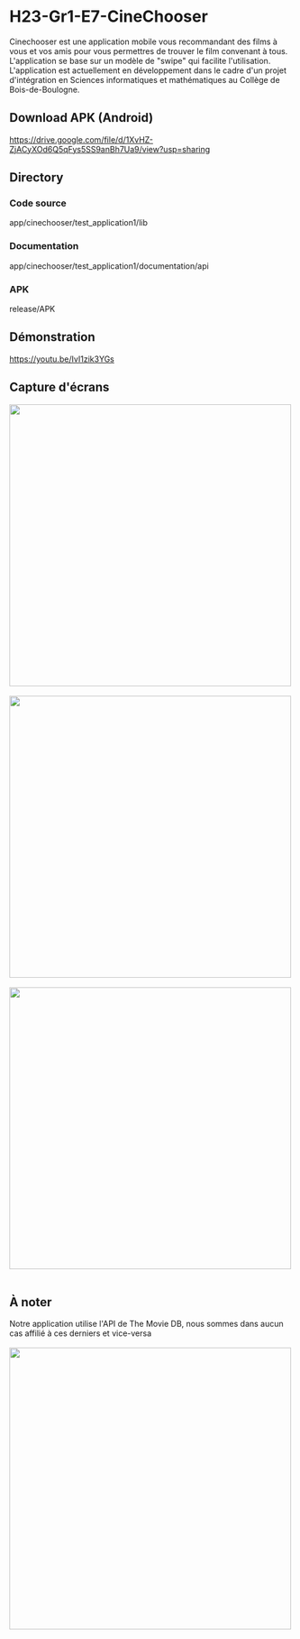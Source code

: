 # H23-Gr1-E7-CineChooser

Cinechooser est une application mobile vous recommandant des films à vous et vos amis pour vous permettres de trouver le film convenant à tous. L'application se base sur un modèle de "swipe" qui facilite l'utilisation. L'application est actuellement en développement dans le cadre d'un projet d'intégration en Sciences informatiques et mathématiques au Collège de Bois-de-Boulogne.

## Download APK (Android)
https://drive.google.com/file/d/1XvHZ-ZjACyXOd6Q5qFys5SS9anBh7Ua9/view?usp=sharing

## Directory
### Code source
app/cinechooser/test_application1/lib
### Documentation
app/cinechooser/test_application1/documentation/api
### APK
release/APK

## Démonstration
https://youtu.be/IvI1zik3YGs

## Capture d'écrans

<img src="https://github.com/Brokeena/H23-Gr1-E7-CineChooser/assets/62453047/7290a652-6633-4b5a-8d45-d545464bd9ea" width="500"><br />
<br />
<img src="https://github.com/Brokeena/H23-Gr1-E7-CineChooser/assets/62453047/949a5b57-19b5-4cb7-be5b-53aaee4cdf15" width="500"><br />
<br />
<img src="https://github.com/Brokeena/H23-Gr1-E7-CineChooser/assets/62453047/3b28a041-3181-45e0-b7d5-b80a9dbcf1a5" width="500"><br />
<br />


## À noter
Notre application utilise l'API de The Movie DB, nous sommes dans aucun cas affilié à ces derniers et vice-versa <br />
<br />
<img src="https://www.themoviedb.org/assets/2/v4/logos/v2/blue_long_2-9665a76b1ae401a510ec1e0ca40ddcb3b0cfe45f1d51b77a308fea0845885648.svg" width="500">
